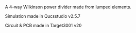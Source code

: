 A 4-way Wilkinson power divider made from lumped elements.


Simulation made in Qucsstudio v2.5.7

Circuit & PCB made in Target3001 v20
